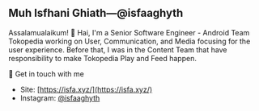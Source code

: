 ## Muh Isfhani Ghiath—@isfaaghyth

Assalamualaikum! 👋 Hai, I'm a Senior Software Engineer - Android Team Tokopedia working on User, Communication, and Media focusing for the user experience. Before that, I was in the Content Team that have responsibility to make Tokopedia Play and Feed happen.

💬 Get in touch with me
- Site: [https://isfa.xyz/](https://isfa.xyz/)
- Instagram: [@isfaaghyth](https://instagram.com/isfaaghyth)
